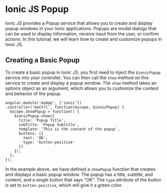 # Ionic JS Popup

Ionic JS provides a Popup service that allows you to create and display popup windows in your Ionic applications. Popups are modal dialogs that can be used to display information, receive input from the user, or confirm actions. In this tutorial, we will learn how to create and customize popups in Ionic JS.

## Creating a Basic Popup

To create a basic popup in Ionic JS, you first need to inject the `$ionicPopup` service into your controller. You can then call the `show` method on this service to create and display a popup window. The `show` method takes an options object as an argument, which allows you to customize the content and behavior of the popup.

```[javascript
angular.module('myApp', ['ionic'])
.controller('myCtrl', function($scope, $ionicPopup) {
  $scope.showPopup = function() {
    $ionicPopup.show({
      title: 'Popup Title',
      subTitle: 'Popup Subtitle',
      template: 'This is the content of the popup',
      buttons: [{
        text: 'OK',
        type: 'button-positive'
      }]
    });
  };
});
```

In the example above, we have defined a `showPopup` function that creates and displays a basic popup window. The popup has a title, subtitle, and content, and a single button that says "OK". The `type` attribute of the button is set to `button-positive`, which will give it a green color.


